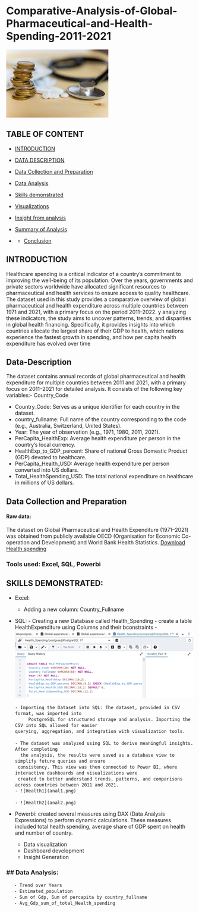 # Comparative-Analysis-of-Global-Pharmaceutical-and-Health-Spending-2011-2021

![Health](mym.jpeg)


## TABLE OF CONTENT

- [INTRODUCTION](#Introduction)

- [DATA DESCRIPTION](#Data-Description)

- [Data Collection and Preparation ](#Data-Collection-and-Preparation)

- [Data Analysis](#Data-Analysis)

- [Skills demonstrated](#Skills-demonstrated)

- [Visualizations](#Visualizations)

- [Insight from analysis](#Insight-from-analysis)

- [Summary of Analysis](#Summary-of-Analysis)

- - [Conclusion](#Conclusion)

## INTRODUCTION
Healthcare spending is a critical indicator of a country’s commitment to improving the well-being of its population. Over the years, governments and private sectors worldwide have allocated significant resources to pharmaceutical and health services to ensure access to quality healthcare. The dataset used in this study provides a comparative overview of global pharmaceutical and health expenditure across multiple countries between 1971 and 2021, with a primary focus on the period 2011–2022.
y analyzing these indicators, the study aims to uncover patterns, trends, and disparities in global health financing. Specifically, it provides insights into which countries allocate the largest share of their GDP to health, which nations experience the fastest growth in spending, and how per capita health expenditure has evolved over time

## Data-Description
The dataset contains annual records of global pharmaceutical and health expenditure for multiple countries between 2011 and 2021, with a primary focus on 2011–2021 for detailed analysis. It consists of the following key variables:- Country_Code
- Country_Code: Serves as a unique identifier for each country in the dataset.
- country_fullname: Full name of the country corresponding to the code (e.g., Australia, Switzerland, United States).
- Year: The year of observation (e.g., 1971, 1980, 2011, 2021).
- PerCapita_HealthExp: Average health expenditure per person in the country’s local currency.
- HealthExp_to_GDP_percent: Share of national Gross Domestic Product (GDP) devoted to healthcare.
- PerCapita_Health_USD: Average health expenditure per person converted into US dollars.
- Total_HealthSpending_USD: The total national expenditure on healthcare in millions of US dollars.

## Data Collection and Preparation 
#### Raw data:
The dataset on Global Pharmaceutical and Health Expenditure (1971–2021) was obtained from publicly available OECD (Organisation for Economic Co-operation and Development) and World Bank Health Statistics.
[Download Health spending](data_SQL.csv)

### Tools used: Excel, SQL, Powerbi

## SKILLS DEMONSTRATED:
 - Excel:
    - Adding a new column: Country_Fullname
 - SQL:
       -  Creating a new Database called Health_Spending
       -  create a table HealthExpenditure using Columns and their bconstraints
        - ![Health](Creat.png)
   
       - Importing the Dataset into SQL: The dataset, provided in CSV format, was imported into
            PostgreSQL for structured storage and analysis. Importing the CSV into SQL allowed for easier
       querying, aggregation, and integration with visualization tools.
   
       - The dataset was analyzed using SQL to derive meaningful insights. After completing
         the analysis, the results were saved as a database view to simplify future queries and ensure
        consistency. This view was then connected to Power BI, where interactive dashboards and visualizations were
        created to better understand trends, patterns, and comparisons across countries between 2011 and 2021.
       - ![Health1](anal1.png)
   
       - ![Health2](anal2.png)
   



   
 - Powerbi: created several measures using DAX (Data Analysis Expressions) to perform dynamic calculations. These measures included  total health spending, average share of GDP spent on health and number of country.
      - Data visualization 
      - Dashboard development 
      - Insight Generation 
       
### ## Data Analysis:
       - Trend over Years
       - Estimated_population
       - Sum of Gdp, Sum of percapita by country_fullname
       - Avg_Gdp_sum_of_total_Health_spending



       




